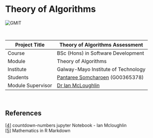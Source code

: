 # Theory of Algorithms

![GMIT](https://camo.githubusercontent.com/8f4ad341ec00f7718a51f85b0d5e4c843f59ed129a8c0003baf87aecb041248f/68747470733a2f2f6875757265656e6b6c7569736a652e73332e65752d63656e7472616c2d312e616d617a6f6e6177732e636f6d2f6c6f636b65726669782f6173736574732f696d616765732f332f5977416264467973377a5770686c6f784e6f6643495a39705a63626e5753614c4f513365547337502e706e67?raw=true "GMIT")

<br />

| Project Title | Theory of Algorithms Assessment |
| ------------- | ------------- |
| Course  | BSc (Hons) in Software Development  |
| Module | Theory of Algorithms  |
| Institute | Galway-Mayo Institute of Technology  |
| Students  | <a href="https://github.com/PantareeBew" target="_blank">Pantaree Somcharoen</a> (G00365378) |
| Module Supervisor  | <a href="https://github.com/ianmcloughlin" target="_blank">Dr Ian McLoughlin</a> |

<br />




















## References
[[4]](https://colab.research.google.com/github/ianmcloughlin/jupyter-teaching-notebooks/blob/main/countdown_numbers.ipynb#scrollTo=vcoi3z-sBhvt) countdown-numbers jupyter Notebook - Ian Mcloughlin <br />
[[5]](https://rpruim.github.io/s341/S19/from-class/MathinRmd.html) Mathematics in R Markdown

